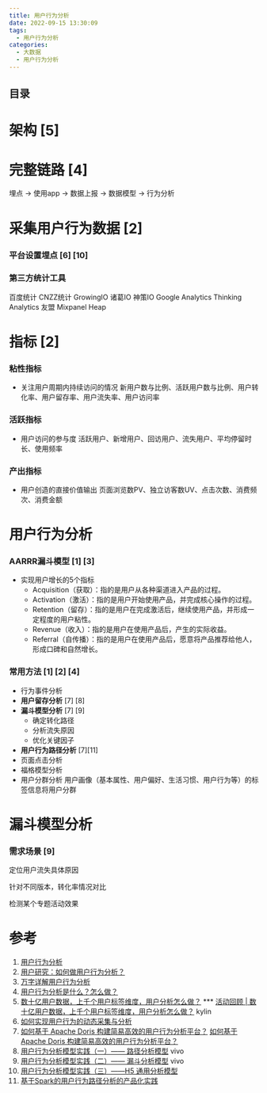 ```yaml
---
title: 用户行为分析
date: 2022-09-15 13:30:09
tags:
  - 用户行为分析
categories: 
  - 大数据
  - 用户行为分析  
---
```


<p></p>
<!-- more -->

## 目录
<!-- toc -->



# 架构 [5]

# 完整链路 [4]
埋点 -> 使用app -> 数据上报 -> 数据模型 -> 行为分析 

# 采集用户行为数据 [2]
### 平台设置埋点 [6] [10]

### 第三方统计工具
百度统计
CNZZ统计
GrowingIO
诸葛IO
神策IO
Google Analytics
Thinking Analytics
友盟
Mixpanel
Heap

# 指标 [2]
### 粘性指标
+ 关注用户周期内持续访问的情况
新用户数与比例、活跃用户数与比例、用户转化率、用户留存率、用户流失率、用户访问率

### 活跃指标
+ 用户访问的参与度
活跃用户、新增用户、回访用户、流失用户、平均停留时长、使用频率

### 产出指标
+ 用户创造的直接价值输出
页面浏览数PV、独立访客数UV、点击次数、消费频次、消费金额

# 用户行为分析
###   AARRR漏斗模型 [1] [3]
+ 实现用户增长的5个指标
    - Acquisition（获取）：指的是用户从各种渠道进入产品的过程。
    - Activation（激活）：指的是用户开始使用产品，并完成核心操作的过程。
    - Retention（留存）：指的是用户在完成激活后，继续使用产品，并形成一定程度的用户粘性。
    - Revenue（收入）：指的是用户在使用产品后，产生的实际收益。
    - Referral（自传播）：指的是用户在使用产品后，愿意将产品推荐给他人，形成口碑和自然增长。

###  常用方法 [1] [2] [4]
+ 行为事件分析
+ **用户留存分析** [7] [8]
+ **漏斗模型分析** [7] [9]
  + 确定转化路径
  + 分析流失原因
  + 优化关键因子
+ **用户行为路径分析** [7][11]
+ 页面点击分析
+ 福格模型分析
+ 用户分群分析
  用户画像（基本属性、用户偏好、生活习惯、用户行为等）的标签信息将用户分群



# 漏斗模型分析

### 需求场景 [9]

定位用户流失具体原因

针对不同版本，转化率情况对比

检测某个专题活动效果







# 参考

1. [用户行为分析](https://blog.csdn.net/Sake360/article/details/120350080)
2. [用户研究：如何做用户行为分析？](https://baijiahao.baidu.com/s?id=1653670195355016641&wfr=spider&for=pc)
3. [万字详解用户行为分析](https://blog.csdn.net/WindyQCF/article/details/123911538)
4. [用户行为分析是什么？怎么做？](https://baijiahao.baidu.com/s?id=1663323869315685791&wfr=spider&for=pc)
5. [数十亿用户数据，上千个用户标签维度，用户分析怎么做？](https://www.infoq.cn/article/xZYe1DUopNA9CzLwau3O) ***
   [活动回顾 | 数十亿用户数据，上千个用户标签维度，用户分析怎么做？](https://mp.weixin.qq.com/s?__biz=MzIyNTIyNTYwOA==&mid=2651010996&idx=1&sn=f7ba207a991d595036a11fc3b6797bac)  kylin
6. [如何实现用户行为的动态采集与分析](https://www.infoq.cn/article/yGOh38XjpYdTKMJjzjoH)
7. [如何基于 Apache Doris 构建简易高效的用户行为分析平台？](https://www.infoq.cn/article/ecmRgdfrjFl1U3hAd59b)
   [如何基于 Apache Doris 构建简易高效的用户行为分析平台？](https://www.infoq.cn/article/SoCIclCLD8f4vSzLB4dX)
8. [用户行为分析模型实践（一）—— 路径分析模型](https://mp.weixin.qq.com/s?__biz=MzI4NjY4MTU5Nw==&mid=2247490504&idx=1&sn=9827b136fa5cfc81467cb1b795f7bc41)  vivo
9. [用户行为分析模型实践（二）—— 漏斗分析模型](https://xie.infoq.cn/article/f305ea8be1935540432aca0d0)  vivo
10. [用户行为分析模型实践（三）——H5 通用分析模型](https://xie.infoq.cn/article/1163e5781f37b4e55a2c43c70)
11. [基于Spark的用户行为路径分析的产品化实践](https://mp.weixin.qq.com/s?__biz=MzU1NDA4NjU2MA==&mid=2247486360&idx=1&sn=85504543498dfc82e5e720b77faa602d)